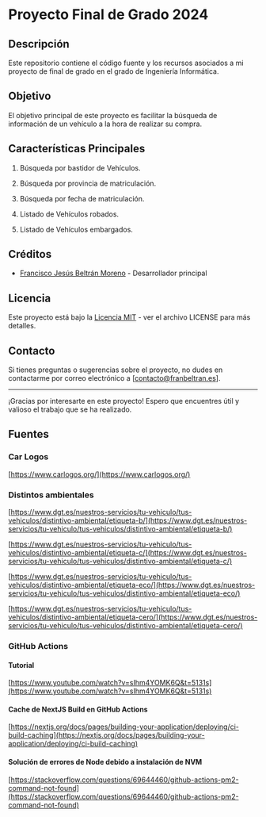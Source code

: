 # Proyecto Final de Grado 2024

## Descripción

Este repositorio contiene el código fuente y los recursos asociados a mi proyecto de final de grado en el grado de Ingeniería Informática.

## Objetivo

El objetivo principal de este proyecto es facilitar la búsqueda de información de un vehículo a la hora de realizar su compra.

## Características Principales

1. Búsqueda por bastidor de Vehículos.

2. Búsqueda por provincia de matriculación.

3. Búsqueda por fecha de matriculación.

4. Listado de Vehículos robados.

5. Listado de Vehículos embargados.

## Créditos

- [Francisco Jesús Beltrán Moreno](https://github.com/FranBeltranM) - Desarrollador principal

## Licencia

Este proyecto está bajo la [Licencia MIT](LICENSE) - ver el archivo LICENSE para más detalles.

## Contacto

Si tienes preguntas o sugerencias sobre el proyecto, no dudes en contactarme por correo electrónico a [contacto@franbeltran.es].

---

¡Gracias por interesarte en este proyecto! Espero que encuentres útil y valioso el trabajo que se ha realizado.

## Fuentes

### Car Logos

[https://www.carlogos.org/](https://www.carlogos.org/)

### Distintos ambientales

[https://www.dgt.es/nuestros-servicios/tu-vehiculo/tus-vehiculos/distintivo-ambiental/etiqueta-b/](https://www.dgt.es/nuestros-servicios/tu-vehiculo/tus-vehiculos/distintivo-ambiental/etiqueta-b/)

[https://www.dgt.es/nuestros-servicios/tu-vehiculo/tus-vehiculos/distintivo-ambiental/etiqueta-c/](https://www.dgt.es/nuestros-servicios/tu-vehiculo/tus-vehiculos/distintivo-ambiental/etiqueta-c/)

[https://www.dgt.es/nuestros-servicios/tu-vehiculo/tus-vehiculos/distintivo-ambiental/etiqueta-eco/](https://www.dgt.es/nuestros-servicios/tu-vehiculo/tus-vehiculos/distintivo-ambiental/etiqueta-eco/)

[https://www.dgt.es/nuestros-servicios/tu-vehiculo/tus-vehiculos/distintivo-ambiental/etiqueta-cero/](https://www.dgt.es/nuestros-servicios/tu-vehiculo/tus-vehiculos/distintivo-ambiental/etiqueta-cero/)

### GitHub Actions

#### Tutorial

[https://www.youtube.com/watch?v=sIhm4YOMK6Q&t=5131s](https://www.youtube.com/watch?v=sIhm4YOMK6Q&t=5131s)

#### Cache de NextJS Build en GitHub Actions

[https://nextjs.org/docs/pages/building-your-application/deploying/ci-build-caching](https://nextjs.org/docs/pages/building-your-application/deploying/ci-build-caching)

#### Solución de errores de Node debido a instalación de NVM

[https://stackoverflow.com/questions/69644460/github-actions-pm2-command-not-found](https://stackoverflow.com/questions/69644460/github-actions-pm2-command-not-found)

